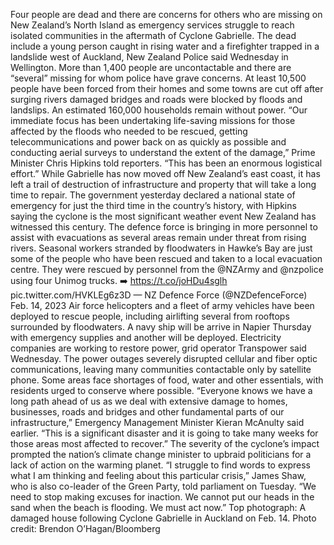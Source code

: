 Four people are dead and there are concerns for others who are missing on New Zealand’s North Island as emergency services struggle to reach isolated communities in the aftermath of Cyclone Gabrielle.
The dead include a young person caught in rising water and a firefighter trapped in a landslide west of Auckland, New Zealand Police said Wednesday in Wellington. More than 1,400 people are uncontactable and there are “several” missing for whom police have grave concerns.
At least 10,500 people have been forced from their homes and some towns are cut off after surging rivers damaged bridges and roads were blocked by floods and landslips. An estimated 160,000 households remain without power.
“Our immediate focus has been undertaking life-saving missions for those affected by the floods who needed to be rescued, getting telecommunications and power back on as quickly as possible and conducting aerial surveys to understand the extent of the damage,” Prime Minister Chris Hipkins told reporters. “This has been an enormous logistical effort.”
While Gabrielle has now moved off New Zealand’s east coast, it has left a trail of destruction of infrastructure and property that will take a long time to repair. The government yesterday declared a national state of emergency for just the third time in the country’s history, with Hipkins saying the cyclone is the most significant weather event New Zealand has witnessed this century.
The defence force is bringing in more personnel to assist with evacuations as several areas remain under threat from rising rivers.
Seasonal workers stranded by floodwaters in Hawke’s Bay are just some of the people who have been rescued and taken to a local evacuation centre.
They were rescued by personnel from the @NZArmy and @nzpolice using four Unimog trucks.
➡️ https://t.co/joHDu4sglh pic.twitter.com/HVKLEg6z3D
— NZ Defence Force (@NZDefenceForce) Feb. 14, 2023
Air force helicopters and a fleet of army vehicles have been deployed to rescue people, including airlifting several from rooftops surrounded by floodwaters. A navy ship will be arrive in Napier Thursday with emergency supplies and another will be deployed.
Electricity companies are working to restore power, grid operator Transpower said Wednesday.
The power outages severely disrupted cellular and fiber optic communications, leaving many communities contactable only by satellite phone. Some areas face shortages of food, water and other essentials, with residents urged to conserve where possible.
“Everyone knows we have a long path ahead of us as we deal with extensive damage to homes, businesses, roads and bridges and other fundamental parts of our infrastructure,” Emergency Management Minister Kieran McAnulty said earlier. “This is a significant disaster and it is going to take many weeks for those areas most affected to recover.”
The severity of the cyclone’s impact prompted the nation’s climate change minister to upbraid politicians for a lack of action on the warming planet.
“I struggle to find words to express what I am thinking and feeling about this particular crisis,” James Shaw, who is also co-leader of the Green Party, told parliament on Tuesday. “We need to stop making excuses for inaction. We cannot put our heads in the sand when the beach is flooding. We must act now.”
Top photograph: A damaged house following Cyclone Gabrielle in Auckland on Feb. 14. Photo credit: Brendon O’Hagan/Bloomberg